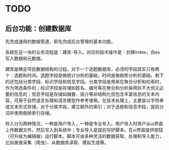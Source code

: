 
# TODO

## 后台功能：创建数据库

先完成通用的数据管道，即先完成后台管理的基本功能。

系统在这一块的业务流程是：建库-导入。对应的技术操作是：创建index，向es写入数据和元数据。

建库是确定项目数据结构的过程。对于一个选题数据库，必须的字段其实只有两个：选题和时间。选题字段是做统计分析的基础，时间是做趋势分析的基础。剩下的还包括分类字段、标识字段和信息字段。分类字段是用来在聚合分析和检索时，作为筛选条件的；标识字段是存储如姓名、编号等在聚合和分析屎用处不大但又必要的信息的；信息字段是存储如摘要、简介等非结构化但包含丰富信息的文本内容，可用于自然语言处理和语言模型作参考使用。在技术处理上，主要是以字符串或文本形式存储，对于分类字段，建立额外的索引；对于选题和信息字段，提前分词并使用倒排索引存储。

导入分为两种情况，一种是用户导入，一种是专业导入。用户导入时用户从ui界面上传数据文件，然后写入到系统中；专业导入是提前写好脚本，在ui界面提供按钮（可升级为编辑器）运行脚本。脚本可由多种灵活的数据获取、处理和导入能力，比如直接采集（爬虫）、从数据库读取、模拟生成等。
